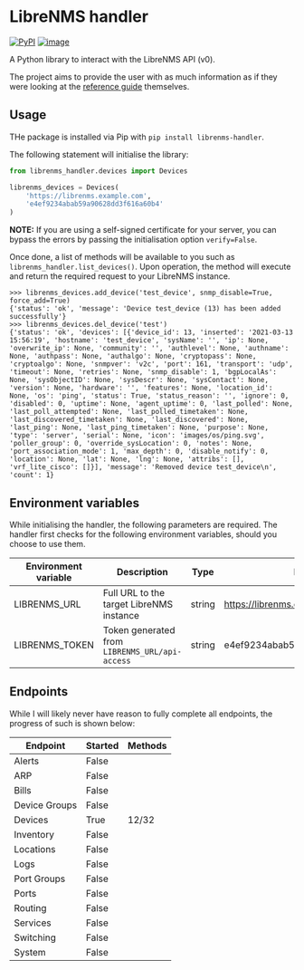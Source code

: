 # LibreNMS handler

[![PyPI](https://img.shields.io/pypi/v/librenms-handler.svg)](https://pypi.python.org/pypi/librenms-handler)
[![image](https://img.shields.io/pypi/pyversions/librenms-handler.svg)](https://python.org/pypi/librenms-handler)

A Python library to interact with the LibreNMS API (v0).

The project aims to provide the user with as much information as if they were looking at the [reference guide](https://docs.librenms.org/API/) themselves.

## Usage

THe package is installed via Pip with `pip install librenms-handler`.

The following statement will initialise the library:

```python
from librenms_handler.devices import Devices

librenms_devices = Devices(
    'https://librenms.example.com',
    'e4ef9234abab59a90628dd3f616a60b4'
)
```

**NOTE:** If you are using a self-signed certificate for your server, you can bypass the errors by passing the initialisation option `verify=False`.

Once done, a list of methods will be available to you such as `librenms_handler.list_devices()`.
Upon operation, the method will execute and return the required request to your LibreNMS instance.

```
>>> librenms_devices.add_device('test_device', snmp_disable=True, force_add=True)
{'status': 'ok', 'message': 'Device test_device (13) has been added successfully'}
>>> librenms_devices.del_device('test')
{'status': 'ok', 'devices': [{'device_id': 13, 'inserted': '2021-03-13 15:56:19', 'hostname': 'test_device', 'sysName': '', 'ip': None, 'overwrite_ip': None, 'community': '', 'authlevel': None, 'authname': None, 'authpass': None, 'authalgo': None, 'cryptopass': None, 'cryptoalgo': None, 'snmpver': 'v2c', 'port': 161, 'transport': 'udp', 'timeout': None, 'retries': None, 'snmp_disable': 1, 'bgpLocalAs': None, 'sysObjectID': None, 'sysDescr': None, 'sysContact': None, 'version': None, 'hardware': '', 'features': None, 'location_id': None, 'os': 'ping', 'status': True, 'status_reason': '', 'ignore': 0, 'disabled': 0, 'uptime': None, 'agent_uptime': 0, 'last_polled': None, 'last_poll_attempted': None, 'last_polled_timetaken': None, 'last_discovered_timetaken': None, 'last_discovered': None, 'last_ping': None, 'last_ping_timetaken': None, 'purpose': None, 'type': 'server', 'serial': None, 'icon': 'images/os/ping.svg', 'poller_group': 0, 'override_sysLocation': 0, 'notes': None, 'port_association_mode': 1, 'max_depth': 0, 'disable_notify': 0, 'location': None, 'lat': None, 'lng': None, 'attribs': [], 'vrf_lite_cisco': []}], 'message': 'Removed device test_device\n', 'count': 1}
```

## Environment variables

While initialising the handler, the following parameters are required.
The handler first checks for the following environment variables, should you choose to use them.

| Environment variable | Description | Type | Example |
| -------------------- | ----------- | ---- | ------- |
| LIBRENMS_URL         | Full URL to the target LibreNMS instance | string | https://librenms.example.com |
| LIBRENMS_TOKEN       | Token generated from `LIBRENMS_URL/api-access` | string | e4ef9234abab59a90628dd3f616a60b4 |

## Endpoints

While I will likely never have reason to fully complete all endpoints, the progress of such is shown below:

| Endpoint      | Started | Methods |
| ------------- | ------- | ------- |
| Alerts        | False   |         |
| ARP           | False   |         |
| Bills         | False   |         |
| Device Groups | False   |         |
| Devices       | True    | 12/32   |
| Inventory     | False   |         |
| Locations     | False   |         |
| Logs          | False   |         |
| Port Groups   | False   |         |
| Ports         | False   |         |
| Routing       | False   |         |
| Services      | False   |         |
| Switching     | False   |         |
| System        | False   |         |
